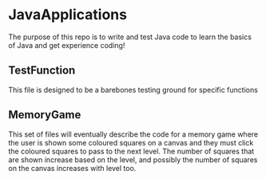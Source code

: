 # JavaApplications

The purpose of this repo is to write and test Java code to learn the basics of Java and get experience coding!

## TestFunction

This file is designed to be a barebones testing ground for specific functions

## MemoryGame

This set of files will eventually describe the code for a memory game where the user is shown some coloured squares on a canvas and they must click the coloured squares to pass to the next level. The number of squares that are shown increase based on the level, and possibly the number of squares on the canvas increases with level too.
